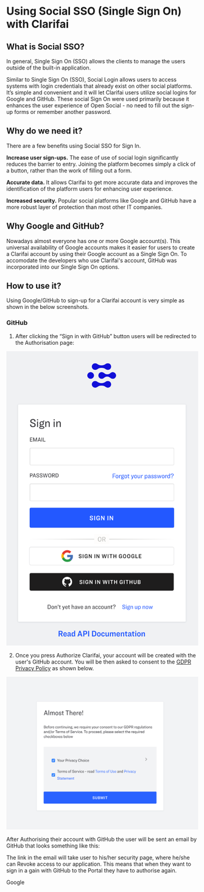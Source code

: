 # Using Social SSO (Single Sign On) with Clarifai

## What is Social SSO?

In general, Single Sign On (SSO) allows the clients to manage the users outside of the built-in application. 

Similar to Single Sign On (SSO), Social Login allows users to access systems with login credentials that already exist on other social platforms. It’s simple and convenient and it will let Clarifai users utilize social logins for Google and GitHub. These social Sign On were used primarily because it enhances the user experience of Open Social - no need to fill out the sign-up forms or remember another password. 


## Why do we need it?

There are a few benefits using Social SSO for Sign In.

**Increase user sign-ups.** The ease of use of social login significantly reduces the barrier to entry. Joining the platform becomes simply a click of a button, rather than the work of filling out a form.

**Accurate data.** It allows Clarifai to get more accurate data and improves the identification of the platform users for enhancing user experience. 

**Increased security.** Popular social platforms like Google and GitHub have a more robust layer of protection than most other IT companies. 


## Why Google and GitHub? 

Nowadays almost everyone has one or more Google account(s). This universal availability of Google accounts makes it easier for users to create a Clarifai account by using their Google account as a Single Sign On. To accomodate the developers who use Clarifai's account, GitHub was incorporated into our Single Sign On options. 


## How to use it?

Using Google/GitHub to sign-up for a Clarifai account is very simple as shown in the below screenshots.


### GitHub
1. After clicking the “Sign in with GitHub” button users will be redirected to the Authorisation page:

![sign-on](../../images/sso-options.png)


2. Once you press Authorize Clarifai, your account will be created with the user's GitHub account. You will be then asked to consent to the [GDPR Privacy Policy](https://www.clarifai.com/privacy-policy) as shown below.

![Confirmation of GDPR](../../images/confirmation.png)


After Authorising their account with GitHub the user will be sent an email by GitHub that looks something like this:


The link in the email will take user to his/her security page, where he/she can Revoke access to our application. This means that when they want to sign in a gain with GitHub to the Portal they have to authorise again.



Google


